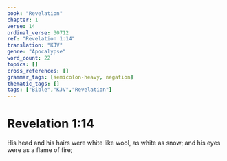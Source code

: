 ```yaml
---
book: "Revelation"
chapter: 1
verse: 14
ordinal_verse: 30712
ref: "Revelation 1:14"
translation: "KJV"
genre: "Apocalypse"
word_count: 22
topics: []
cross_references: []
grammar_tags: [semicolon-heavy, negation]
thematic_tags: []
tags: ["Bible","KJV","Revelation"]
---
```


# Revelation 1:14

His head and his hairs were white like wool, as white as snow; and his eyes were as a flame of fire;
